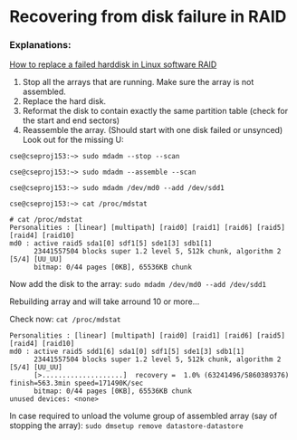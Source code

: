 # Recovering from disk failure in RAID

### Explanations:

[How to replace a failed harddisk in Linux software RAID](https://www.howtoforge.com/tutorial/linux-raid-replace-failed-harddisk/)

1. Stop all the arrays that are running. Make sure the array is not assembled.
2. Replace the hard disk.
3. Reformat the disk to contain exactly the same partition table (check for the start and end sectors)
4. Reassemble the array. (Should start with one disk failed or unsynced)  Look out for the missing U:

```
cse@cseproj153:~> sudo mdadm --stop --scan

cse@cseproj153:~> sudo mdadm --assemble --scan

cse@cseproj153:~> sudo mdadm /dev/md0 --add /dev/sdd1

cse@cseproj153:~> cat /proc/mdstat
```

```
# cat /proc/mdstat
Personalities : [linear] [multipath] [raid0] [raid1] [raid6] [raid5] [raid4] [raid10]
md0 : active raid5 sda1[0] sdf1[5] sde1[3] sdb1[1]                    
      23441557504 blocks super 1.2 level 5, 512k chunk, algorithm 2 [5/4] [UU_UU]
      bitmap: 0/44 pages [0KB], 65536KB chunk  
```

Now add the disk to the array: `sudo mdadm /dev/md0 --add /dev/sdd1`

Rebuilding array and will take arround 10 or more...

Check now: `cat /proc/mdstat`

```
Personalities : [linear] [multipath] [raid0] [raid1] [raid6] [raid5] [raid4] [raid10]
md0 : active raid5 sdd1[6] sda1[0] sdf1[5] sde1[3] sdb1[1]
      23441557504 blocks super 1.2 level 5, 512k chunk, algorithm 2 [5/4] [UU_UU]
      [>....................]  recovery =  1.0% (63241496/5860389376) finish=563.3min speed=171490K/sec
      bitmap: 0/44 pages [0KB], 65536KB chunk
unused devices: <none>
```
In case required to unload the volume group of assembled array (say of stopping the array): `sudo dmsetup remove datastore-datastore`
